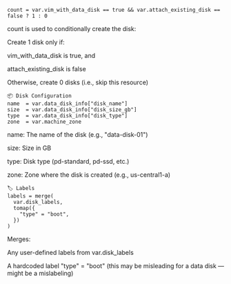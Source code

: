 ```
count = var.vim_with_data_disk == true && var.attach_existing_disk == false ? 1 : 0
```


count is used to conditionally create the disk:

Create 1 disk only if:

vim_with_data_disk is true, and

attach_existing_disk is false

Otherwise, create 0 disks (i.e., skip this resource)

```
📦 Disk Configuration
name  = var.data_disk_info["disk_name"]
size  = var.data_disk_info["disk_size_gb"]
type  = var.data_disk_info["disk_type"]
zone  = var.machine_zone
```

name: The name of the disk (e.g., "data-disk-01")

size: Size in GB

type: Disk type (pd-standard, pd-ssd, etc.)

zone: Zone where the disk is created (e.g., us-central1-a)



```
🏷️ Labels
labels = merge(
  var.disk_labels,
  tomap({
    "type" = "boot",
  })
)

```
Merges:

Any user-defined labels from var.disk_labels

A hardcoded label "type" = "boot" (this may be misleading for a data disk — might be a mislabeling)